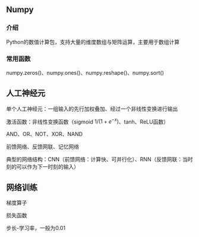 ## Numpy

### 介绍

Python的数值计算包，支持大量的维度数组与矩阵运算，主要用于数组计算

### 常用函数

numpy.zeros()、numpy.ones()、numpy.reshape()、numpy.sort()

## 人工神经元

单个人工神经元：一组输入的先行加权叠加、经过一个非线性变换进行输出

激活函数：非线性变换函数（sigmoid $1/(1+e^{-x})$、tanh、ReLU函数）

AND、OR、NOT、XOR、NAND 

前馈网络、反馈网联、记忆网络

典型的网络结构：CNN（前馈网络：计算快、可并行化）、RNN（反馈网联：当时刻的可以作为下一时刻的输入）

## 网络训练

梯度算子

损失函数

步长-学习率，一般为0.01
